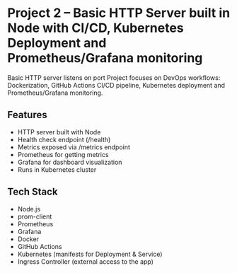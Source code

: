 # Project 2 – Basic HTTP Server built in Node with CI/CD, Kubernetes Deployment and Prometheus/Grafana monitoring

Basic HTTP server listens on port
Project focuses on DevOps workflows: Dockerization, GitHub Actions CI/CD pipeline, Kubernetes deployment and Prometheus/Grafana monitoring.

## Features

- HTTP server built with Node
- Health check endpoint (/health)
- Metrics exposed via /metrics endpoint
- Prometheus for getting metrics
- Grafana for dashboard visualization
- Runs in Kubernetes cluster

## Tech Stack

- Node.js
- prom-client
- Prometheus
- Grafana
- Docker
- GitHub Actions
- Kubernetes (manifests for Deployment & Service)
- Ingress Controller (external access to the app)
